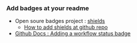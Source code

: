 


### Add badges at your readme

- Open soure badges project : [shields](https://shields.io/)
  - [How to add shields at github repo](https://www.youtube.com/watch?v=Dl-ekLb4quE)
- [Github Docs : Adding a workflow status badge](https://docs.github.com/en/actions/monitoring-and-troubleshooting-workflows/adding-a-workflow-status-badge)
  
